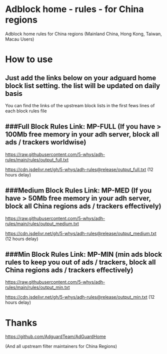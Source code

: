 # Adblock home - rules - for China regions
Adblock home rules for China regions (Mainland China, Hong Kong, Taiwan, Macau Users)

# How to use
## Just add the links below on your adguard home block list setting. the list will be updated on daily basis

You can find the links of the upstream block lists in the first fews lines of each block rules file


###Full Block Rules Link: MP-FULL (If you have > 100Mb free memory in your adh server, block all ads / trackers worldwise)
---
https://raw.githubusercontent.com/5-whys/adh-rules/main/rules/output_full.txt

https://cdn.jsdelivr.net/gh/5-whys/adh-rules@release/output_full.txt (12 hours delay)

###Medium Block Rules Link: MP-MED (If you have > 50Mb free memory in your adh server, block all China regions ads / trackers effectively)
---
https://raw.githubusercontent.com/5-whys/adh-rules/main/rules/output_medium.txt

https://cdn.jsdelivr.net/gh/5-whys/adh-rules@release/output_medium.txt (12 hours delay)

###Min Block Rules Link: MP-MIN (min ads block rules to keep you out of ads / trackers, block all China regions ads / trackers effectively)
---
https://raw.githubusercontent.com/5-whys/adh-rules/main/rules/output_min.txt

https://cdn.jsdelivr.net/gh/5-whys/adh-rules@release/output_min.txt (12 hours delay)

# Thanks
https://github.com/AdguardTeam/AdGuardHome

(And all upstream filter maintainers for China Regions)
